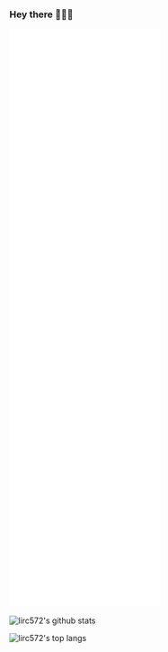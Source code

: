 ### Hey there :beer::beer::beer:

![Metrics](https://github.com/lirc572/lirc572/blob/master/github-metrics.svg)

![lirc572's github stats](https://github-readme-stats.vercel.app/api?username=lirc572&show_icons=true)

![lirc572's top langs](https://github-readme-stats.vercel.app/api/top-langs/?username=lirc572&layout=compact)
